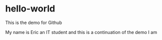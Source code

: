 # hello-world
This is the demo for Github

My name is Eric an IT student and this is a continuation of the demo I am 
